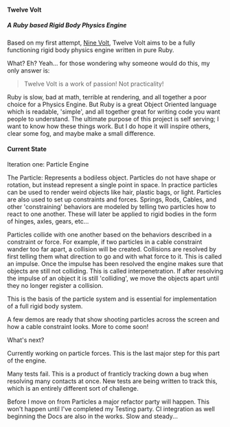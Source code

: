 #### Twelve Volt
##### A Ruby based Rigid Body Physics Engine

Based on my first attempt, [Nine Volt](https://github.com/MrAaronOlsen/nine-volt-motor), Twelve Volt aims to be a fully functioning rigid body physics engine written in pure Ruby.

What? Eh? Yeah... for those wondering why someone would do this, my only answer is:

> Twelve Volt is a work of passion! Not practicality!

Ruby is slow, bad at math, terrible at rendering, and all together a poor choice for a Physics Engine. But Ruby is a great Object Oriented language which is readable, 'simple', and all together great for writing code you want people to understand. The ultimate purpose of this project is self serving; I want to know how these things work. But I do hope it will inspire others, clear some fog, and maybe make a small difference.

#### Current State

Iteration one: Particle Engine

The Particle: Represents a bodiless object. Particles do not have shape or rotation, but instead represent a single point in space. In practice particles can be used to render weird objects like hair, plastic bags, or light. Particles are also used to set up constraints and forces. Springs, Rods, Cables, and other 'constraining' behaviors are modeled by telling two particles how to react to one another. These will later be applied to rigid bodies in the form of hinges, axles, gears, etc...

Particles collide with one another based on the behaviors described in a constraint or force. For example, if two particles in a cable constraint wander too far apart, a collision will be created. Collisions are resolved by first telling them what direction to go and with what force to it. This is called an impulse. Once the impulse has been resolved the engine makes sure that objects are still not colliding. This is called interpenetration. If after resolving the impulse of an object it is still 'colliding', we move the objects apart until they no longer register a collision.

This is the basis of the particle system and is essential for implementation of a full rigid body system.

A few demos are ready that show shooting particles across the screen and how a cable constraint looks. More to come soon!

What's next?

Currently working on particle forces. This is the last major step for this part of the engine.

Many tests fail. This is a product of franticly tracking down a bug when resolving many contacts at once. New tests are being written to track this, which is an entirely different sort of challenge.

Before I move on from Particles a major refactor party will happen. This won't happen until I've completed my Testing party. CI integration as well beginning the Docs are also in the works. Slow and steady...